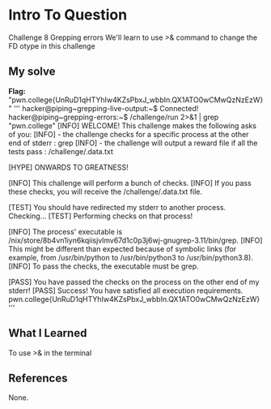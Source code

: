 # Intro To Question
Challenge 8
Grepping errors
We'll learn to use >& command to change the FD otype in this challenge
## My solve
**Flag:** "pwn.college{UnRuD1qHTYhIw4KZsPbxJ_wbbIn.QX1ATO0wCMwQzNzEzW}"
'''
hacker@piping~grepping-live-output:~$
Connected!
hacker@piping~grepping-errors:~$ /challenge/run 2>&1 | grep "pwn.college"
[INFO] WELCOME! This challenge makes the following asks of you:
[INFO] - the challenge checks for a specific process at the other end of stderr : grep
[INFO] - the challenge will output a reward file if all the tests pass : /challenge/.data.txt

[HYPE] ONWARDS TO GREATNESS!

[INFO] This challenge will perform a bunch of checks.
[INFO] If you pass these checks, you will receive the /challenge/.data.txt file.

[TEST] You should have redirected my stderr to another process. Checking...
[TEST] Performing checks on that process!

[INFO] The process' executable is /nix/store/8b4vn1iyn6kqiisjvlmv67d1c0p3j6wj-gnugrep-3.11/bin/grep.
[INFO] This might be different than expected because of symbolic links (for example, from /usr/bin/python to /usr/bin/python3 to /usr/bin/python3.8).
[INFO] To pass the checks, the executable must be grep.

[PASS] You have passed the checks on the process on the other end of my stderr!
[PASS] Success! You have satisfied all execution requirements.
pwn.college{UnRuD1qHTYhIw4KZsPbxJ_wbbIn.QX1ATO0wCMwQzNzEzW}
'''
## What I Learned
To use >& in the terminal  
## References
None.

